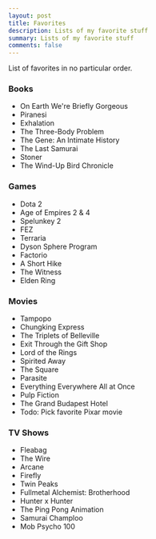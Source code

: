 ```yaml
---
layout: post
title: Favorites
description: Lists of my favorite stuff
summary: Lists of my favorite stuff
comments: false
---
```


List of favorites in no particular order.

### Books
- On Earth We're Briefly Gorgeous
- Piranesi
- Exhalation
- The Three-Body Problem
- The Gene: An Intimate History
- The Last Samurai
- Stoner
- The Wind-Up Bird Chronicle

### Games

- Dota 2
- Age of Empires 2 & 4
- Spelunkey 2
- FEZ
- Terraria
- Dyson Sphere Program
- Factorio
- A Short Hike
- The Witness
- Elden Ring

### Movies

- Tampopo
- Chungking Express
- The Triplets of Belleville
- Exit Through the Gift Shop
- Lord of the Rings
- Spirited Away
- The Square
- Parasite
- Everything Everywhere All at Once
- Pulp Fiction
- The Grand Budapest Hotel
- Todo: Pick favorite Pixar movie

### TV Shows
- Fleabag
- The Wire
- Arcane
- Firefly
- Twin Peaks
- Fullmetal Alchemist: Brotherhood
- Hunter x Hunter
- The Ping Pong Animation
- Samurai Champloo
- Mob Psycho 100
